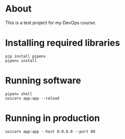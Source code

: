 # About

This is a test project for my DevOps course.

# Installing required libraries

```shell
pip install pipenv
pipenv install
```

# Running software

```shell
pipenv shell
uvicorn app:app --reload
```

# Running in production

```shell
uvicorn app:app --host 0.0.0.0 --port 80
```